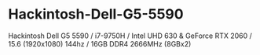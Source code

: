 # Hackintosh-Dell-G5-5590
Hackintosh Dell G5 5590 / i7-9750H / Intel UHD 630 &amp; GeForce RTX 2060 / 15.6 (1920x1080) 144hz / 16GB DDR4 2666MHz (8GBx2)
